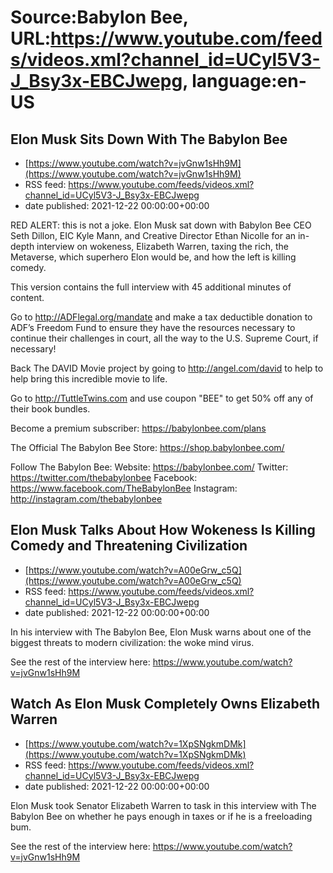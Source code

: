 # Source:Babylon Bee, URL:https://www.youtube.com/feeds/videos.xml?channel_id=UCyl5V3-J_Bsy3x-EBCJwepg, language:en-US

## Elon Musk Sits Down With The Babylon Bee
 - [https://www.youtube.com/watch?v=jvGnw1sHh9M](https://www.youtube.com/watch?v=jvGnw1sHh9M)
 - RSS feed: https://www.youtube.com/feeds/videos.xml?channel_id=UCyl5V3-J_Bsy3x-EBCJwepg
 - date published: 2021-12-22 00:00:00+00:00

RED ALERT: this is not a joke. Elon Musk sat down with Babylon Bee CEO Seth Dillon, EIC Kyle Mann, and Creative Director Ethan Nicolle for an in-depth interview on wokeness, Elizabeth Warren, taxing the rich, the Metaverse, which superhero Elon would be, and how the left is killing comedy.

This version contains the full interview with 45 additional minutes of content.

Go to http://ADFlegal.org/mandate and make a tax deductible donation to ADF’s Freedom Fund to ensure they have the resources necessary to continue their challenges in court, all the way to the U.S. Supreme Court, if necessary!

Back The DAVID Movie project by going to http://angel.com/david to help to help bring this incredible movie to life.

Go to http://TuttleTwins.com and use coupon "BEE" to get 50% off any of their book bundles.

Become a premium subscriber:  https://babylonbee.com/plans

The Official The Babylon Bee Store:  https://shop.babylonbee.com/

Follow The Babylon Bee:
Website: https://babylonbee.com/
Twitter: https://twitter.com/thebabylonbee
Facebook: https://www.facebook.com/TheBabylonBee
Instagram: http://instagram.com/thebabylonbee

## Elon Musk Talks About How Wokeness Is Killing Comedy and Threatening Civilization
 - [https://www.youtube.com/watch?v=A00eGrw_c5Q](https://www.youtube.com/watch?v=A00eGrw_c5Q)
 - RSS feed: https://www.youtube.com/feeds/videos.xml?channel_id=UCyl5V3-J_Bsy3x-EBCJwepg
 - date published: 2021-12-22 00:00:00+00:00

In his interview with The Babylon Bee, Elon Musk warns about one of the biggest threats to modern civilization: the woke mind virus.

See the rest of the interview here: https://www.youtube.com/watch?v=jvGnw1sHh9M

## Watch As Elon Musk Completely Owns Elizabeth Warren
 - [https://www.youtube.com/watch?v=1XpSNgkmDMk](https://www.youtube.com/watch?v=1XpSNgkmDMk)
 - RSS feed: https://www.youtube.com/feeds/videos.xml?channel_id=UCyl5V3-J_Bsy3x-EBCJwepg
 - date published: 2021-12-22 00:00:00+00:00

Elon Musk took Senator Elizabeth Warren to task in this interview with The Babylon Bee on whether he pays enough in taxes or if he is a freeloading bum.

See the rest of the interview here: https://www.youtube.com/watch?v=jvGnw1sHh9M

